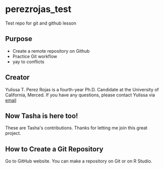 # perezrojas_test

Test repo for git and github lesson

## Purpose

-   Create a remote repository on Github
-   Practice Git workflow
-   yay to conflicts

## Creator

Yulissa T. Perez Rojas is a fourth-year Ph.D. Candidate at the University of California, Merced. If you have any questions, please contact Yulissa via [email](mail%20to:yperezrojas@ucmerced.edu)

## Now Tasha is here too!

These are Tasha's contributions. Thanks for letting me join this great project.

## How to Create a Git Repository

Go to GitHub website. You can make a repository on Git or on R Studio.